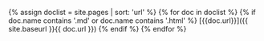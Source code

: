 <!--- Liquid Syntax -->

{% assign doclist = site.pages | sort: 'url'  %}
{% for doc in doclist %}
{% if doc.name contains '.md' or doc.name contains '.html' %}
[{{doc.url}}]({{ site.baseurl }}{{ doc.url }})
{% endif %}
{% endfor %}

<!---
{% assign doclist = site.pages | sort: 'url'  %}
 <ul>
    {% for doc in doclist %}
         {% if doc.name contains '.md' or doc.name contains '.html' %}
             <li><a href="{{ site.baseurl }}{{ doc.url }}">{{ doc.url }}</a></li>
         {% endif %}
     {% endfor %}
 </ul>
-->
